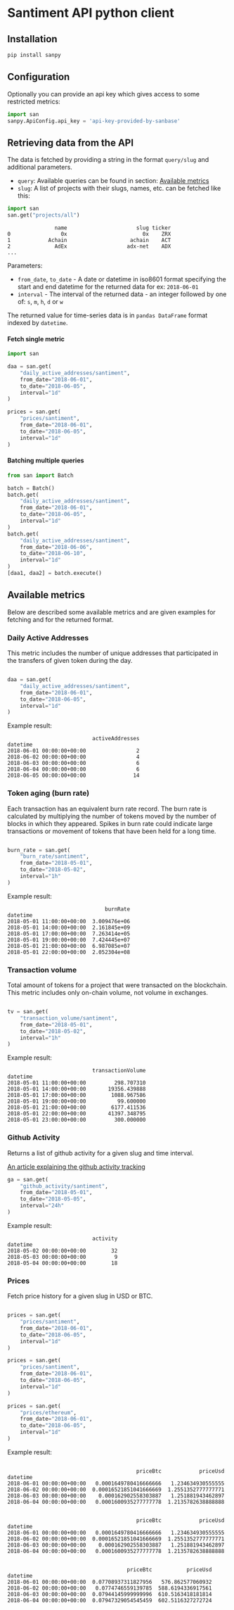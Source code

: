 # Santiment API python client

## Installation

```bash
pip install sanpy
```

## Configuration

Optionally you can provide an api key which gives access to some restricted metrics:

```python
import san
sanpy.ApiConfig.api_key = 'api-key-provided-by-sanbase'
```

## Retrieving data from the API

The data is fetched by providing a string in the format `query/slug` and additional parameters.

* `query`: Available queries can be found in section: [Available metrics](#available_metrics)
* `slug`: A list of projects with their slugs, names, etc. can be fetched like this:

```python
import san
san.get("projects/all")
```

```
               name                      slug ticker
0                0x                        0x    ZRX
1            Achain                    achain    ACT
2              AdEx                   adx-net    ADX
...
```

Parameters:

* `from_date`, `to_date` - A date or datetime in iso8601 format specifying the start and end datetime for the returned data for ex: `2018-06-01`
* `interval` - The interval of the returned data - an integer followed by one of: `s`, `m`, `h`, `d` or `w`

The returned value for time-series data is in `pandas DataFrame` format indexed by `datetime`.

#### Fetch single metric

```python
import san

daa = san.get(
    "daily_active_addresses/santiment",
    from_date="2018-06-01",
    to_date="2018-06-05",
    interval="1d"
)

prices = san.get(
    "prices/santiment",
    from_date="2018-06-01",
    to_date="2018-06-05",
    interval="1d"
)
```

#### Batching multiple queries

```python
from san import Batch

batch = Batch()
batch.get(
    "daily_active_addresses/santiment",
    from_date="2018-06-01",
    to_date="2018-06-05",
    interval="1d"
)
batch.get(
    "daily_active_addresses/santiment",
    from_date="2018-06-06",
    to_date="2018-06-10",
    interval="1d"
)
[daa1, daa2] = batch.execute()

```

<a name='available_metrics'></a>
## Available metrics

Below are described some available metrics and are given examples for fetching and for the returned format.

### Daily Active Addresses

This metric includes the number of unique addresses that participated in the transfers of given token during the day.

```python

daa = san.get(
    "daily_active_addresses/santiment",
    from_date="2018-06-01",
    to_date="2018-06-05",
    interval="1d"
)

```

Example result:

```
                           activeAddresses
datetime
2018-06-01 00:00:00+00:00                2
2018-06-02 00:00:00+00:00                4
2018-06-03 00:00:00+00:00                6
2018-06-04 00:00:00+00:00                6
2018-06-05 00:00:00+00:00               14
```

### Token aging (burn rate)

Each transaction has an equivalent burn rate record. The burn rate is calculated by multiplying the number of tokens moved by the number of blocks in which they appeared. Spikes in burn rate could indicate large transactions or movement of tokens that have been held for a long time.

```python

burn_rate = san.get(
    "burn_rate/santiment",
    from_date="2018-05-01",
    to_date="2018-05-02",
    interval="1h"
)

```

Example result:

```
                               burnRate
datetime
2018-05-01 11:00:00+00:00  3.009476e+06
2018-05-01 14:00:00+00:00  2.161845e+09
2018-05-01 17:00:00+00:00  7.263414e+05
2018-05-01 19:00:00+00:00  7.424445e+07
2018-05-01 21:00:00+00:00  6.987085e+07
2018-05-01 22:00:00+00:00  2.052304e+08
```

### Transaction volume

Total amount of tokens for a project that were transacted on the blockchain. This metric includes only on-chain volume, not volume in exchanges.

```python

tv = san.get(
    "transaction_volume/santiment",
    from_date="2018-05-01",
    to_date="2018-05-02",
    interval="1h"
)

```

Example result:

```
                           transactionVolume
datetime
2018-05-01 11:00:00+00:00         298.707310
2018-05-01 14:00:00+00:00       19356.439888
2018-05-01 17:00:00+00:00        1088.967586
2018-05-01 19:00:00+00:00          99.600000
2018-05-01 21:00:00+00:00        6177.411536
2018-05-01 22:00:00+00:00       41397.348795
2018-05-01 23:00:00+00:00         300.000000
```

### Github Activity

Returns a list of github activity for a given slug and time interval.

[An article explaining the github activity tracking](https://medium.com/santiment/tracking-github-activity-of-crypto-projects-introducing-a-better-approach-9fb1af3f1c32)

```python
ga = san.get(
    "github_activity/santiment",
    from_date="2018-05-01",
    to_date="2018-05-05",
    interval="24h"
)

```

Example result:

```
                           activity
datetime
2018-05-02 00:00:00+00:00        32
2018-05-03 00:00:00+00:00         9
2018-05-04 00:00:00+00:00        18
```


### Prices
Fetch price history for a given slug in USD or BTC.

```python

prices = san.get(
    "prices/santiment",
    from_date="2018-06-01",
    to_date="2018-06-05",
    interval="1d"
)

prices = san.get(
    "prices/santiment",
    from_date="2018-06-01",
    to_date="2018-06-05",
    interval="1d"
)

prices = san.get(
    "prices/ethereum",
    from_date="2018-06-01",
    to_date="2018-06-05",
    interval="1d"
)

```

Example result:

```

                                         priceBtc            priceUsd
datetime
2018-06-01 00:00:00+00:00   0.0001649780416666666   1.234634930555555
2018-06-02 00:00:00+00:00  0.00016521851041666669  1.2551352777777771
2018-06-03 00:00:00+00:00    0.000162902558303887   1.251881943462897
2018-06-04 00:00:00+00:00   0.0001600935277777778  1.2135782638888888


                                         priceBtc            priceUsd
datetime
2018-06-01 00:00:00+00:00   0.0001649780416666666   1.234634930555555
2018-06-02 00:00:00+00:00  0.00016521851041666669  1.2551352777777771
2018-06-03 00:00:00+00:00    0.000162902558303887   1.251881943462897
2018-06-04 00:00:00+00:00   0.0001600935277777778  1.2135782638888888


                                      priceBtc           priceUsd
datetime
2018-06-01 00:00:00+00:00  0.07708937311827956   576.862577060932
2018-06-02 00:00:00+00:00   0.0774746559139785  588.6194336917561
2018-06-03 00:00:00+00:00  0.07944145999999996  610.5163418181814
2018-06-04 00:00:00+00:00  0.07947329054545459  602.5116327272724

```
